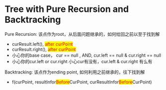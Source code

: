 # Tree with Pure Recursion and Backtracking

Pure Recursion: 该点作为root，从后面问题继承的，如何给回之前以至于找到解

* curResult.left(), <mark style="color:red;">after curPoint</mark>
* curResult.right(), <mark style="color:red;">after curPoint</mark>
* 小心你的base case， cur == null  , AND, cur.left == null & cur.right == null
* 小心你的cur.left or cur.right 小心cur有没有，cur.left & cur.right 有么有

Backtracking: 该点作为ending point, 如何利用之前继承的，往下找到解

* f(curPoint, resultInfor<mark style="color:red;">Before</mark>CurPoint, curResultInfor<mark style="color:red;">Before</mark>CurPoint)





